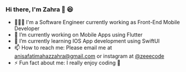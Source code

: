 ### Hi there, I'm Zahra 👋 😆

- 👩🏻‍💻 I'm a Software Engineer currently working as Front-End Mobile Developer
- 🔭 I’m currently working on Mobile Apps using Flutter
- 🌱 I’m currently learning IOS App development using SwiftUI
- 📫 How to reach me: Please email me at anisafatimahazzahra@gmail.com or instagram at [@zeeecode](https://www.instagram.com/zeeecode/)
- ⚡ Fun fact about me: I really enjoy coding 🥳
